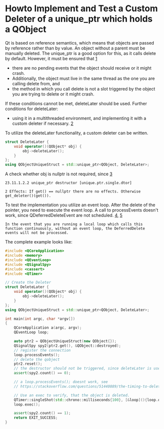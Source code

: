 # Howto Implement and Test a Custom Deleter of a unique_ptr which holds a QObject

Qt is based on reference semantics, which means that objects are passed by reference rather than by value. An object without a parent must be manually deleted. The unique_ptr is a good option for this, as it calls delete by default. However, it must be ensured that [1]

* there are no pending events that the object should receive or it might crash.
* Additionally, the object must live in the same thread as the one you are calling delete from, and
* the method in which you call delete is not a slot triggered by the object you are trying to delete or it might crash.

If these conditions cannot be met, deleteLater should be used. Further conditions for deleteLater:

* using it in a multithreaded environment, and implementing it with a custom deleter if necessary. [2]

To utilize the deleteLater functionality, a custom deleter can be written.

```cpp
struct DeleteLater {
    void operator()(QObject* obj) {
        obj->deleteLater();
    }
};
using QObjectUniqueStruct = std::unique_ptr<QObject, DeleteLater>;
```

A check whether obj is nullptr is not required, since [3]

```
23.11.1.2.2 unique_ptr destructor [unique.ptr.single.dtor]

2 Effects: If get() == nullptr there are no effects. Otherwise get_deleter()(get()).
```

To test the implementation you utilize an event loop. After the delete of the pointer, you need to
execute the event loop. A call to processEvents doesn't work, since QDeferredDeleteEvent are not
scheduled. [4], [5]

```
In the event that you are running a local loop which calls this function continuously, without an event loop, the DeferredDelete events will not be processed.
```

The complete example looks like:

```cpp
#include <QCoreApplication>
#include <memory>
#include <QEventLoop>
#include <QSignalSpy>
#include <cassert>
#include <QTimer>

// Create the Deleter
struct DeleteLater {
    void operator()(QObject* obj) {
        obj->deleteLater();
    }
};
using QObjectUniqueStruct = std::unique_ptr<QObject, DeleteLater>;

int main(int argc, char *argv[])
{
    QCoreApplication a(argc, argv);
    QEventLoop loop;

    auto ptr2 = QObjectUniqueStruct(new QObject{});
    QSignalSpy spy2(ptr2.get(), &QObject::destroyed);
    // register the connection
    loop.processEvents();
    // delete the qobject
    ptr2.reset();
    // the destructor should not be triggered, since deleteLater is used
    assert(spy2.count() == 0);

    // a loop.processEvents(); doesnt work, see
    // https://stackoverflow.com/questions/51440889/the-timing-to-delete-qobject-using-qobjectdeletelater

    // Use an exec to verify, that the object is deleted.
    QTimer::singleShot(std::chrono::milliseconds{100}, [&loop](){loop.quit();});
    loop.exec();

    assert(spy2.count() == 1);
    return EXIT_SUCCESS;
}
```

[1]: <https://forum.qt.io/post/460996>
[2]: <https://stackoverflow.com/a/4894820/2127939>
[3]: https://timsong-cpp.github.io/cppwp/n4659/unique.ptr.single.dtor
[4]: https://doc.qt.io/qt-5/qcoreapplication.html#processEvents
[5]: https://stackoverflow.com/questions/51440889/the-timing-to-delete-qobject-using-qobjectdeletelater
